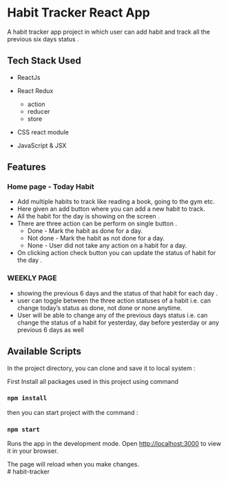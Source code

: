 
# Habit Tracker React App

A habit tracker app project in which user can add habit and track all the previous six days status . 


## Tech Stack Used

- ReactJs

- React Redux 
   - action 
   - reducer 
   - store 
   
- CSS react module

- JavaScript & JSX 


## Features

### Home page - Today Habit 

- Add multiple habits to track like reading a book, going to the gym etc.
- Here given an add button where you can add a new habit to track.
- All the habit for the day is showing on the screen .
- There are three action can be perform on single button . 
  - Done - Mark the habit as done for a day.
  - Not done - Mark the habit as not done for a day.
  - None - User did not take any action on a habit for a day.
- On clicking action check button you can update the status of habit for the day . 
  


### WEEKLY PAGE 

- showing the previous 6 days and the status of that habit for each day . 
- user can toggle between the three action statuses of a habit i.e. can change today’s status as done, not done or none anytime.
- User will be able to change any of the previous days status i.e. can change the status of a habit for yesterday, day before yesterday or any previous 6 days as well


## Available Scripts

In the project directory, you can clone and save it to local system :

First Install all packages used in this project using command 

### `npm install`

then you can start project with the command : 

### `npm start`

Runs the app in the development mode.
Open [http://localhost:3000](http://localhost:3000) to view it in your browser.

The page will reload when you make changes.\
#   h a b i t - t r a c k e r  
 
